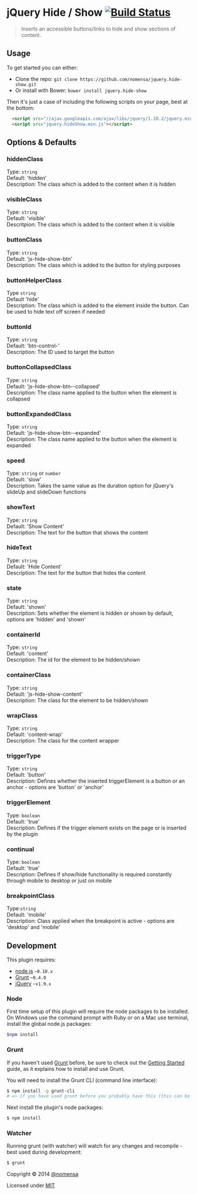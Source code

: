 # jQuery Hide / Show [![Build Status](https://travis-ci.org/nomensa/jquery.hide-show.svg)](https://travis-ci.org/nomensa/jquery.hide-show)

> Inserts an accessible buttons/links to hide and show sections of content.


## Usage

To get started you can either:

 - Clone the repo: `git clone https://github.com/nomensa/jquery.hide-show.git`
 - Or install with Bower: `bower install jquery.hide-show`

Then it's just a case of including the following scripts on your page, best at the bottom:

```html
  <script src="//ajax.googleapis.com/ajax/libs/jquery/1.10.2/jquery.min.js"></script>
  <script src="jquery.hideShow.min.js"></script>
```


## Options & Defaults

### hiddenClass

Type: `string`  
Default: 'hidden'  
Description: The class which is added to the content when it is hidden

### visibleClass

Type: `string`  
Default: 'visible'  
Descritpion: The class which is added to the content when it is visible

### buttonClass

Type: `string`  
Default: 'js-hide-show-btn'  
Description: The class which is added to the button for styling purposes

### buttonHelperClass

Type `string`  
Default 'hide'  
Description: The class which is added to the element inside the button. Can be used to hide text off screen if needed

### buttonId

Type: `string`  
Default: 'btn-control-'  
Description: The ID used to target the button

### buttonCollapsedClass

Type: `string`  
Default: 'js-hide-show-btn--collapsed'  
Description: The class name applied to the button when the element is collapsed

### buttonExpandedClass

Type: `string`  
Default: 'js-hide-show-btn--expanded'  
Description: The class name applied to the button when the element is expanded

### speed

Type: `string` or `number`  
Default: 'slow'  
Description: Takes the same value as the duration option for jQuery's slideUp and slideDown functions

### showText

Type: `string`  
Default: 'Show Content'  
Description: The text for the button that shows the content

### hideText

Type: `string`  
Default: 'Hide Content'  
Description: The text for the button that hides the content

### state
Type: `string`  
Default: 'shown'  
Description: Sets whether the element is hidden or shown by default, options are 'hidden' and 'shown'

### containerId

Type: `string`  
Default: 'content'  
Description: The id for the element to be hidden/shown

### containerClass

Type: `string`  
Default: 'js-hide-show-content'  
Description: The class for the element to be hidden/shown

### wrapClass

Type: `string`  
Default: 'content-wrap'  
Description: The class for the content wrapper

### triggerType

Type: `string`  
Default: 'button'  
Description: Defines whether the inserted triggerElement is a button or an anchor - options are 'button' or 'anchor'

### triggerElement

Type: `boolean`  
Default: 'true'  
Description: Defines if the trigger element exists on the page or is inserted by the plugin

### continual

Type: `boolean`  
Default: 'true'  
Description: Defines if show/hide functionality is required constantly through mobile to desktop or just on mobile

### breakpointClass

Type:`string`  
Default: 'mobile'  
Description: Class applied when the breakpoint is active - options are 'desktop' and 'mobile'


## Development

This plugin requires:

 - [node.js](http://nodejs.org/) `~0.10.x`
 - [Grunt](http://gruntjs.com/) `~0.4.0`
 - [jQuery](http://jquery.com) `~v1.9.x`

### Node
First time setup of this plugin will require the node packages to be installed. On Windows use the command prompt with Ruby or on a Mac use terminal, install the global node.js packages:

```bash
$npm install
```

### Grunt
If you haven't used [Grunt](http://gruntjs.com/) before, be sure to check out the [Getting Started](http://gruntjs.com/getting-started) guide, as it explains how to install and use Grunt.

You will need to install the Grunt CLI (command line interface):

```bash
$ npm install -g grunt-cli
# => if you have used grunt before you probably have this (this can be run from any directory)
```

Next install the plugin's node packages:

```bash
$ npm install
```

### Watcher

Running grunt (with watcher) will watch for any changes and recompile - best used during development:

```bash
$ grunt
```

Copyright &copy; 2014 [@nomensa](http://nomensa.com)

Licensed under [MIT](http://opensource.org/licenses/mit-license.php)
